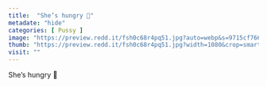 ```yaml
---
title:  "She’s hungry 🍆"
metadate: "hide"
categories: [ Pussy ]
image: "https://preview.redd.it/fsh0c68r4pq51.jpg?auto=webp&s=9715cf766c742bdd5319014abe84c2a8105f9626"
thumb: "https://preview.redd.it/fsh0c68r4pq51.jpg?width=1080&crop=smart&auto=webp&s=d37b4de2256cca120f42ece77cab48119ecd2e07"
visit: ""
---
```

She’s hungry 🍆

